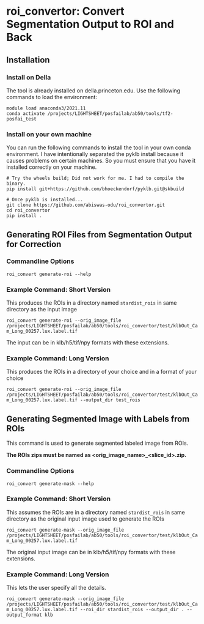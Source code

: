 # roi_convertor: Convert Segmentation Output to ROI and Back

## Installation 

### Install on Della

The tool is already installed on della.princeton.edu. Use the following commands to load the environment:  

```
module load anaconda3/2021.11
conda activate /projects/LIGHTSHEET/posfailab/ab50/tools/tf2-posfai_test
```

### Install on your own machine

You can run the following commands to install the tool in your own conda environment. I have intentionally separated the 
pyklb install because it causes problems on certain machines. So you must ensure that you have it installed correctly on 
your machine. 
```
# Try the wheels build; Did not work for me. I had to compile the binary.  
pip install git+https://github.com/bhoeckendorf/pyklb.git@skbuild

# Once pyklb is installed... 
git clone https://github.com/abiswas-odu/roi_convertor.git
cd roi_convertor
pip install .
```

## Generating ROI Files from Segmentation Output for Correction 

### Commandline Options

```roi_convert generate-roi --help```

### Example Command: Short Version 

This produces the ROIs in a directory named ```stardist_rois``` in same directory as the input image

```roi_convert generate-roi --orig_image_file /projects/LIGHTSHEET/posfailab/ab50/tools/roi_convertor/test/klbOut_Cam_Long_00257.lux.label.tif```

The input can be in klb/h5/tif/npy formats with these extensions. 

### Example Command: Long Version 

This produces the ROIs in a directory of your choice and in a format of your choice

```roi_convert generate-roi --orig_image_file /projects/LIGHTSHEET/posfailab/ab50/tools/roi_convertor/test/klbOut_Cam_Long_00257.lux.label.tif --output_dir test_rois```

## Generating Segmented Image with Labels from ROIs

This command is used to generate segmented labeled image from ROIs. 

**The ROIs zips must be named as <orig_image_name>_<slice_id>.zip.**

### Commandline Options

```roi_convert generate-mask --help```

### Example Command: Short Version 

This assumes the ROIs are in a directory named ```stardist_rois``` in same directory as the original input image used to generate the ROIs

```roi_convert generate-mask --orig_image_file /projects/LIGHTSHEET/posfailab/ab50/tools/roi_convertor/test/klbOut_Cam_Long_00257.lux.label.tif```

The original input image can be in klb/h5/tif/npy formats with these extensions.

### Example Command: Long Version

This lets the user specify all the details. 

```roi_convert generate-mask --orig_image_file /projects/LIGHTSHEET/posfailab/ab50/tools/roi_convertor/test/klbOut_Cam_Long_00257.lux.label.tif --roi_dir stardist_rois --output_dir . --output_format klb ```

